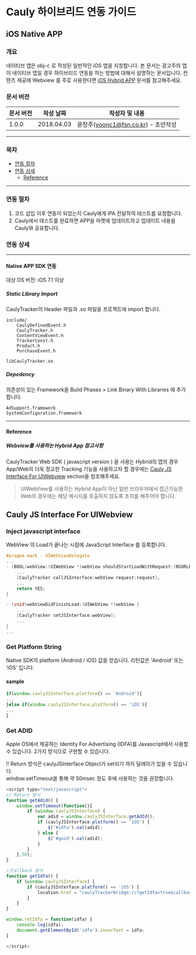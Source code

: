 Cauly 하이브리드 연동 가이드
=========================
iOS Native APP
--------------------------
### 개요
네이티브 앱은 obj-c 로 작성된 일반적인 iOS 앱을 지칭합니다. 본 문서는 광고주의 앱이 네이티브 앱일 경우 하이브리드 연동을 하는 방법에 대해서 설명하는 문서입니다. 컨텐츠 제공에 Webview 를 주로 사용한다면 [iOS Hybrid APP](https://github.com/CaulyTracker/iOS-Tracking-SDK-Hybrid) 문서를 참고해주세요. 

### 문서 버전 
|문서 버전	| 작성 날짜 		| 작성자 및 내용 |
 ---------- | ------------- | ------------
| 1.0.0 	| 2018.04.03	| 윤창주(yoonc1@fsn.co.kr) - 초안작성 |

----------

### 목차
- [연동 절차](#연동-절차)
- [연동 상세](#연동-상세)
  - [Reference](#reference)

--------------------------

### 연동 절차

1. 코드 삽입 이후 연동이 되었는지 Cauly에게 IPA 전달하여 테스트를 요청합니다.
1. Cauly에서 테스트를 완료하면 APP을 마켓에 업데이트하고 업데이트 내용을 Cauly와 공유합니다.

### 연동 상세
------------
#### Native APP SDK 연동
대상 OS 버전: iOS 7.1 이상


##### Static Library Import
CaulyTracker의 Header 파일과 .so 파일을 프로젝트에 import 합니다.

```
include/
	CaulyDefinedEvent.h
	CaulyTracker.h
	ContentViewEvent.h
	TrackerConst.h
	Product.h
	PurchaseEvent.h

libCaulyTracker.so
```
##### Depedency
의존성이 있는 Framework을 Build Phases > Link Binary With Libraries 에 추가합니다.

```
AdSupport.framework
SystemConfiguration.framework
```

---------------------

#### Reference

#####  Webview를 사용하는 Hybrid App 참고사항
CaulyTracker Web SDK ( javascript version ) 을 사용는 Hybrid의 앱의 경우 App/Web의 더욱 정교한 Tracking 기능을 사용하고자 할 경우에는 [<i class="icon-file"></i> Cauly JS Interface For UIWebview](#cauly-js-interface-for-uiwebview) section을 참조해주세요.
> UIWebView를 사용하는 Hybrid App이 아닌 일반 브라우저에서 접근가능한 Web의 경우에는 해당 메시지를 호출하지 않도록 조치를 해주어야 합니다.


Cauly JS Interface For UIWebview
---------------------------------
### Inject javascript interface
WebView 의 Load가 끝나는 시점에 JavaScript Interface 를 등록합니다.

```objectivec
#pragma mark - UIWebViewDelegate
...
- (BOOL)webView:(UIWebView *)webView shouldStartLoadWithRequest:(NSURLRequest *)request navigationType:(UIWebViewNavigationType)navigationType {
	...
    [CaulyTracker callJSInterface:webView request:request];
    ...
    return YES;
}

- (void)webViewDidFinishLoad:(UIWebView *)webView {
    ...
    [CaulyTracker setJSInterface:webView];
    ...
}
...
```
### Get Platform String
Native SDK의 platform (Android / iOS) 값을 얻습니다. 리턴값은 ‘Android’ 또는 ‘iOS’ 입니다.
#### sample
```javascript
if(window.caulyJSInterface.platform() == 'Android'){
...
}else if(window.caulyJSInterface.platform() == 'iOS'){
...
}
```

### Get ADID
Apple OS에서 제공하는 Identity For Advertising (IDFA)를 Javascript에서 사용할 수 있습니다.
2가지 방식으로 구현할 수 있습니다.

!! Return 방식은 caulyJSInterface Object가 set되기 까지 딜레이가 있을 수 있습니다.
<br>window.setTimeout을 통해 약 50msec 정도 후에 사용하는 것을 권장합니다.

```javascript
<script type="text/javascript">
// Return 방식
function getAdid() {
	window.setTimeout(function(){
		if (window.caulyJSInterface) {
			var adid = window.caulyJSInterface.getAdId();
			if (caulyJSInterface.platform() == 'iOS') {
				$('#idfa').val(adid);
			} else {
				$('#gaid').val(adid);
			}
		}
	},50);
}

//Callback 방식
function getIdfa() {
	if (window.caulyJSInterface) {
		if (caulyJSInterface.platform() == 'iOS') {
			location.href = "caulyTrackerBridge://?getIdfa=true&callback=window.retIdfa";
		}
	}
}

window.retIdfa = function(idfa) {
	console.log(idfa);
	document.getElementById('idfa').innerText = idfa;
}

</script>
        
```

